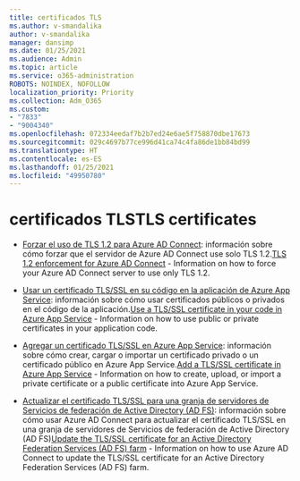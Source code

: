 ```yaml
---
title: certificados TLS
ms.author: v-smandalika
author: v-smandalika
manager: dansimp
ms.date: 01/25/2021
ms.audience: Admin
ms.topic: article
ms.service: o365-administration
ROBOTS: NOINDEX, NOFOLLOW
localization_priority: Priority
ms.collection: Adm_O365
ms.custom:
- "7833"
- "9004340"
ms.openlocfilehash: 072334eedaf7b2b7ed24e6ae5f758870dbe17673
ms.sourcegitcommit: 029c4697b77ce996d41ca74c4fa86de1bb84bd99
ms.translationtype: HT
ms.contentlocale: es-ES
ms.lasthandoff: 01/25/2021
ms.locfileid: "49950780"
---
```

# <a name="tls-certificates"></a><span data-ttu-id="cc28a-102">certificados TLS</span><span class="sxs-lookup"><span data-stu-id="cc28a-102">TLS certificates</span></span>

- <span data-ttu-id="cc28a-103">[Forzar el uso de TLS 1.2 para Azure AD Connect](https://docs.microsoft.com/azure/active-directory/hybrid/reference-connect-tls-enforcement): información sobre cómo forzar que el servidor de Azure AD Connect use solo TLS 1.2.</span><span class="sxs-lookup"><span data-stu-id="cc28a-103">[TLS 1.2 enforcement for Azure AD Connect](https://docs.microsoft.com/azure/active-directory/hybrid/reference-connect-tls-enforcement)  - Information on how to force your Azure AD Connect server to use only TLS 1.2.</span></span>

- <span data-ttu-id="cc28a-104">[Usar un certificado TLS/SSL en su código en la aplicación de Azure App Service](https://docs.microsoft.com/azure/app-service/configure-ssl-certificate-in-code): información sobre cómo usar certificados públicos o privados en el código de la aplicación.</span><span class="sxs-lookup"><span data-stu-id="cc28a-104">[Use a TLS/SSL certificate in your code in Azure App Service](https://docs.microsoft.com/azure/app-service/configure-ssl-certificate-in-code)  - Information on how to use public or private certificates in your application code.</span></span>

- <span data-ttu-id="cc28a-105">[Agregar un certificado TLS/SSL en Azure App Service](https://docs.microsoft.com/azure/app-service/configure-ssl-certificate): información sobre cómo crear, cargar o importar un certificado privado o un certificado público en Azure App Service.</span><span class="sxs-lookup"><span data-stu-id="cc28a-105">[Add a TLS/SSL certificate in Azure App Service](https://docs.microsoft.com/azure/app-service/configure-ssl-certificate)  - Information on how to create, upload, or import a private certificate or a public certificate into Azure App Service.</span></span>

- <span data-ttu-id="cc28a-106">[Actualizar el certificado TLS/SSL para una granja de servidores de Servicios de federación de Active Directory (AD FS)](https://docs.microsoft.com/azure/active-directory/hybrid/how-to-connect-fed-ssl-update): información sobre cómo usar Azure AD Connect para actualizar el certificado TLS/SSL en una granja de servidores de Servicios de federación de Active Directory (AD FS)</span><span class="sxs-lookup"><span data-stu-id="cc28a-106">[Update the TLS/SSL certificate for an Active Directory Federation Services (AD FS) farm](https://docs.microsoft.com/azure/active-directory/hybrid/how-to-connect-fed-ssl-update)  - Information on how to use Azure AD Connect to update the TLS/SSL certificate for an Active Directory Federation Services (AD FS) farm.</span></span>

